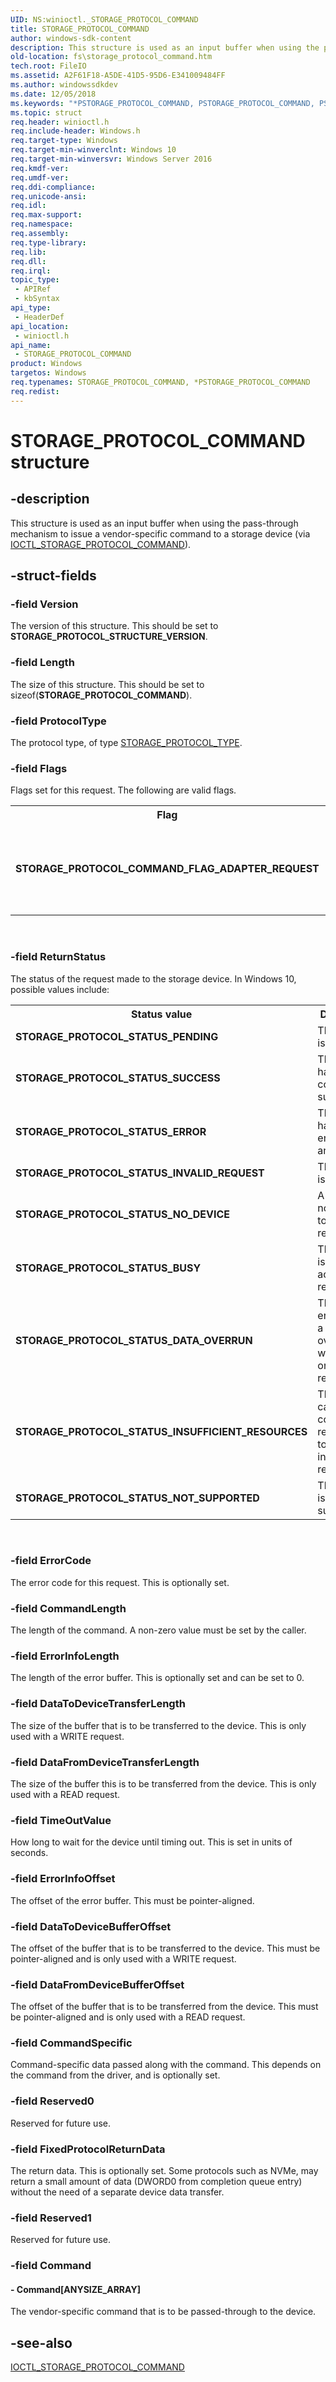 ```yaml
---
UID: NS:winioctl._STORAGE_PROTOCOL_COMMAND
title: STORAGE_PROTOCOL_COMMAND
author: windows-sdk-content
description: This structure is used as an input buffer when using the pass-through mechanism to issue a vendor-specific command to a storage device (via IOCTL_STORAGE_PROTOCOL_COMMAND).
old-location: fs\storage_protocol_command.htm
tech.root: FileIO
ms.assetid: A2F61F18-A5DE-41D5-95D6-E341009484FF
ms.author: windowssdkdev
ms.date: 12/05/2018
ms.keywords: "*PSTORAGE_PROTOCOL_COMMAND, PSTORAGE_PROTOCOL_COMMAND, PSTORAGE_PROTOCOL_COMMAND structure pointer [Files], STORAGE_PROTOCOL_COMMAND, STORAGE_PROTOCOL_COMMAND structure [Files], fs.storage_protocol_command, winioctl/PSTORAGE_PROTOCOL_COMMAND, winioctl/STORAGE_PROTOCOL_COMMAND"
ms.topic: struct
req.header: winioctl.h
req.include-header: Windows.h
req.target-type: Windows
req.target-min-winverclnt: Windows 10
req.target-min-winversvr: Windows Server 2016
req.kmdf-ver: 
req.umdf-ver: 
req.ddi-compliance: 
req.unicode-ansi: 
req.idl: 
req.max-support: 
req.namespace: 
req.assembly: 
req.type-library: 
req.lib: 
req.dll: 
req.irql: 
topic_type:
 - APIRef
 - kbSyntax
api_type:
 - HeaderDef
api_location:
 - winioctl.h
api_name:
 - STORAGE_PROTOCOL_COMMAND
product: Windows
targetos: Windows
req.typenames: STORAGE_PROTOCOL_COMMAND, *PSTORAGE_PROTOCOL_COMMAND
req.redist: 
---
```


# STORAGE_PROTOCOL_COMMAND structure


## -description


This structure is used as an input buffer when using the pass-through mechanism to issue  a vendor-specific command to a storage device (via <a href="https://docs.microsoft.com/windows/desktop/api/winioctl/ni-winioctl-ioctl_storage_protocol_command">IOCTL_STORAGE_PROTOCOL_COMMAND</a>).


## -struct-fields




### -field Version

The version of this structure. This should be set to <b>STORAGE_PROTOCOL_STRUCTURE_VERSION</b>.


### -field Length

The size of this structure. This should be set to sizeof(<b>STORAGE_PROTOCOL_COMMAND</b>).


### -field ProtocolType

The protocol type, of type <a href="https://docs.microsoft.com/windows/desktop/api/winioctl/ne-winioctl-_storage_protocol_type">STORAGE_PROTOCOL_TYPE</a>.


### -field Flags

Flags set for this request. The following are valid flags.

<table>
<tr>
<th>Flag</th>
<th>Description</th>
</tr>
<tr>
<td><b>STORAGE_PROTOCOL_COMMAND_FLAG_ADAPTER_REQUEST</b></td>
<td>This flag indicates the request to target an adapter instead of device.</td>
</tr>
</table>
 


### -field ReturnStatus

The status of the request made to the storage device. In Windows 10, possible values include: 

<table>
<tr>
<th>Status value</th>
<th>Description</th>
</tr>
<tr>
<td><b>STORAGE_PROTOCOL_STATUS_PENDING</b></td>
<td>The request is pending.</td>
</tr>
<tr>
<td><b>STORAGE_PROTOCOL_STATUS_SUCCESS</b></td>
<td>The request has completed successfully.</td>
</tr>
<tr>
<td><b>STORAGE_PROTOCOL_STATUS_ERROR</b></td>
<td>The request has encountered an error.</td>
</tr>
<tr>
<td><b>STORAGE_PROTOCOL_STATUS_INVALID_REQUEST</b></td>
<td>The request is not valid.</td>
</tr>
<tr>
<td><b>STORAGE_PROTOCOL_STATUS_NO_DEVICE</b></td>
<td>A device is not available to make a request to.</td>
</tr>
<tr>
<td><b>STORAGE_PROTOCOL_STATUS_BUSY</b></td>
<td>The device is busy acting on the request.</td>
</tr>
<tr>
<td><b>STORAGE_PROTOCOL_STATUS_DATA_OVERRUN</b></td>
<td>The device encountered a data overrun while acting on the request.</td>
</tr>
<tr>
<td><b>STORAGE_PROTOCOL_STATUS_INSUFFICIENT_RESOURCES</b></td>
<td>The device cannot complete the request due to insufficient resources.</td>
</tr>
<tr>
<td><b>STORAGE_PROTOCOL_STATUS_NOT_SUPPORTED</b></td>
<td>The request is not supported.</td>
</tr>
</table>
 


### -field ErrorCode

The error code for this request. This is optionally set.


### -field CommandLength

The length of the command. A non-zero value must be set by the caller.


### -field ErrorInfoLength

The length of the error buffer. This is optionally set and can be set to 0.


### -field DataToDeviceTransferLength

The size of the buffer that is to be transferred to the device. This is only used with a WRITE request.


### -field DataFromDeviceTransferLength

The size of the buffer this is to be transferred from the device. This is only used with a READ request.


### -field TimeOutValue

How long to wait for the device until timing out. This is set in units of seconds.


### -field ErrorInfoOffset

The offset of the error buffer. This must be pointer-aligned.


### -field DataToDeviceBufferOffset

The offset of the buffer that is to be transferred to the device. This must be pointer-aligned and is only used with a WRITE request.


### -field DataFromDeviceBufferOffset

The offset of the buffer that is to be transferred from the device. This must be pointer-aligned and is only used with a READ request.


### -field CommandSpecific

Command-specific data passed along with the command. This depends on the command from the driver, and is optionally set.


### -field Reserved0

Reserved for future use.


### -field FixedProtocolReturnData

The return data. This is optionally set. Some protocols such as NVMe, may return a small amount of data (DWORD0 from completion queue entry) without the need of a separate device data transfer.


### -field Reserved1

Reserved for future use.


### -field Command

 




#### - Command[ANYSIZE_ARRAY]

The vendor-specific command that is to be passed-through to the device. 


## -see-also




<a href="https://docs.microsoft.com/windows/desktop/api/winioctl/ni-winioctl-ioctl_storage_protocol_command">IOCTL_STORAGE_PROTOCOL_COMMAND</a>
 

 

